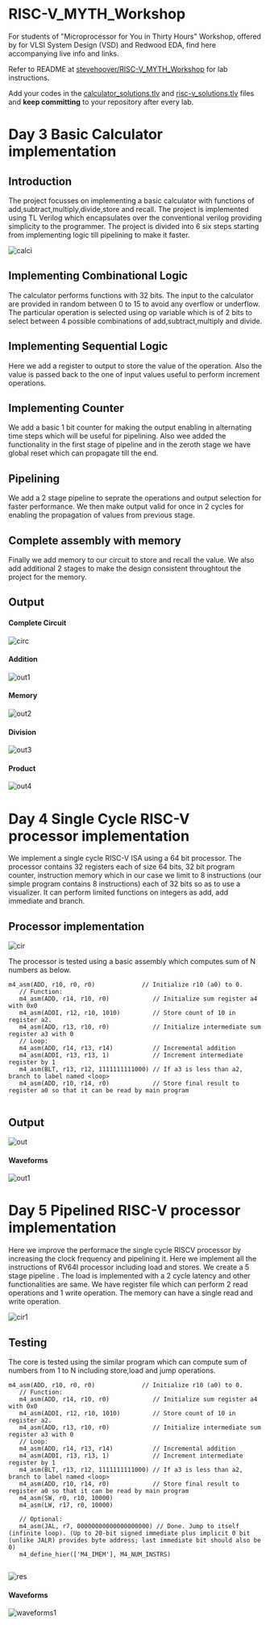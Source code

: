 # RISC-V_MYTH_Workshop

For students of "Microprocessor for You in Thirty Hours" Workshop, offered by for VLSI System Design (VSD) and Redwood EDA, find here accompanying live info and links.

Refer to README at [stevehoover/RISC-V_MYTH_Workshop](https://github.com/stevehoover/RISC-V_MYTH_Workshop) for lab instructions.

Add your codes in the [calculator_solutions.tlv](calculator_solutions.tlv) and [risc-v_solutions.tlv](risc-v_solutions.tlv) files and **keep committing** to your repository after every lab.

# Day 3 Basic Calculator implementation

<h2> Introduction </h2>

<p> The project focusses on implementing a basic calculator with functions of add,subtract,multiply,divide,store and recall. The project is implemented using TL Verilog which encapsulates over the conventional verilog providing simplicity to the programmer. The project is divided into 6 six steps starting from implementing logic till pipelining to make it faster.</p>

<img src="demo.PNG" alt="calci"/>

<h2> Implementing Combinational Logic </h2>

<p> The calculator performs functions with 32 bits. The input to the calculator are provided in random between 0 to 15 to avoid any overflow or underflow. The particular operation is selected using op variable which is of 2 bits to select between 4 possible combinations of add,subtract,multiply and divide.</p>


<h2> Implementing Sequential Logic </h2>

<p> Here we add a register to output to store the value of the operation. Also the value is passed back to the one of input values useful to perform increment operations.</p>



<h2> Implementing Counter </h2>

<p> We add a basic 1 bit counter for making the output enabling in alternating time steps which will be useful for pipelining. Also wee added the functionality in the first stage of pipeline and in the zeroth stage we have global reset which can propagate till the end. </p>



<h2> Pipelining </h2>

<p> We add a 2 stage pipeline to seprate the operations and output selection for faster performance. We then make output valid for once in 2 cycles for enabling the propagation of values from previous stage.</p>



<h2> Complete assembly with memory </h2>

<p> Finally we add memory to our circuit to store and recall the value. We also add additional 2 stages to make the design consistent throughtout the project for the memory.</p>


<h2> Output </h2>

<h4> Complete Circuit </h4>

<img src="outputcir.PNG" alt="circ"/>

<h4> Addition </h4>

<img src="out1.PNG" alt="out1"/>

<h4> Memory </h4>

<img src="out2.PNG" alt="out2"/>

<h4> Division </h4>

<img src="out3.PNG" alt="out3"/>

<h4> Product </h4>

<img src="out4.PNG" alt="out4"/>


# Day 4 Single Cycle RISC-V processor implementation

<p> We implement a single cycle RISC-V ISA using a 64 bit processor. The processor contains 32 registers each of size 64 bits, 32 bit program counter, instruction memory which in our case we limit to 8 instructions (our simple program contains 8 instructions) each of 32 bits so as to use a visualizer. It can perform limited functions on integers as add, add immediate and branch.</p>

<h2> Processor implementation </h2>

<img src="output.PNG" alt="cir"/>

<p> The processor is tested using a basic assembly which computes sum of N numbers as below. </p>

```
m4_asm(ADD, r10, r0, r0)             // Initialize r10 (a0) to 0.
   // Function:
   m4_asm(ADD, r14, r10, r0)            // Initialize sum register a4 with 0x0
   m4_asm(ADDI, r12, r10, 1010)         // Store count of 10 in register a2.
   m4_asm(ADD, r13, r10, r0)            // Initialize intermediate sum register a3 with 0
   // Loop:
   m4_asm(ADD, r14, r13, r14)           // Incremental addition
   m4_asm(ADDI, r13, r13, 1)            // Increment intermediate register by 1
   m4_asm(BLT, r13, r12, 1111111111000) // If a3 is less than a2, branch to label named <loop>
   m4_asm(ADD, r10, r14, r0)            // Store final result to register a0 so that it can be read by main program
   
```

<h2> Output </h2>

<img src="viz.PNG" alt="out"/>

<h4> Waveforms </h4>

<img src="waveforms.PNG" alt="out1"/>


# Day 5 Pipelined RISC-V processor implementation

<p> Here we improve the performace the single cycle RISCV processor by increasing the clock frequency and pipelining it. Here we implement all the instructions of RV64I processor including load and stores. We create a 5 stage pipeline . The load is implemented with a 2 cycle latency and other functionalities are same. We have register file which can perform 2 read operations and 1 write operation. The memory can have a single read and write operation. </p>

<img src="complete.PNG" alt="cir1"/>

<h2> Testing </h2>

<p> The core is tested using the similar program which can compute sum of numbers from 1 to N including store,load and jump operations.</p>

```
m4_asm(ADD, r10, r0, r0)             // Initialize r10 (a0) to 0.
   // Function:
   m4_asm(ADD, r14, r10, r0)            // Initialize sum register a4 with 0x0
   m4_asm(ADDI, r12, r10, 1010)         // Store count of 10 in register a2.
   m4_asm(ADD, r13, r10, r0)            // Initialize intermediate sum register a3 with 0
   // Loop:
   m4_asm(ADD, r14, r13, r14)           // Incremental addition
   m4_asm(ADDI, r13, r13, 1)            // Increment intermediate register by 1
   m4_asm(BLT, r13, r12, 1111111111000) // If a3 is less than a2, branch to label named <loop>
   m4_asm(ADD, r10, r14, r0)            // Store final result to register a0 so that it can be read by main program
   m4_asm(SW, r0, r10, 10000)
   m4_asm(LW, r17, r0, 10000)
   
   // Optional:
   m4_asm(JAL, r7, 00000000000000000000) // Done. Jump to itself (infinite loop). (Up to 20-bit signed immediate plus implicit 0 bit (unlike JALR) provides byte address; last immediate bit should also be 0)
   m4_define_hier(['M4_IMEM'], M4_NUM_INSTRS)
   
```

<img src="sample_pgm.PNG" alt="res"/>

<h4> Waveforms </h4>

<img src="waveforms1.PNG" alt="waveforms1"/>
